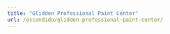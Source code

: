 ```yaml
---
title: "Glidden Professional Paint Center"
url: /escondido/glidden-professional-paint-center/
---
```

